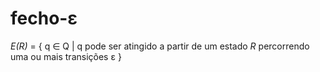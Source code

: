 # fecho-ε

*E(R)* = { q ∈ Q | q pode ser atingido a partir de um estado *R* percorrendo uma
ou mais transições ε }
